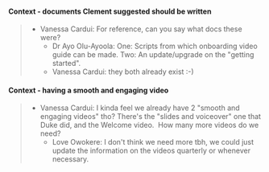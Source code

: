 #### Context - documents Clement suggested should be written
> * Vanessa Cardui: For reference, can you say what docs these were?
>   - Dr Ayo Olu-Ayoola: One: Scripts from which onboarding video guide can be made.
Two: An update/upgrade on the "getting started".
>   - Vanessa Cardui: they both already exist :-)
> 
#### Context - having a smooth and engaging video
> * Vanessa Cardui: I kinda feel we already have 2 "smooth and engaging videos" tho? There's the "slides and voiceover" one that Duke did, and the Welcome video.  How many more videos do we need?
>   - Love Owokere: I don't think we need more tbh, we could just update the information on the videos quarterly or whenever necessary.
> 
